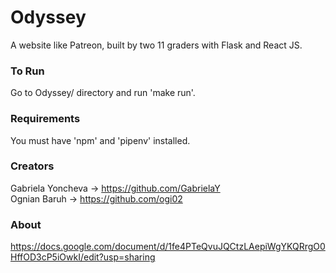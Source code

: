 # Odyssey
A website like Patreon, built by two 11 graders with Flask and React JS.


### To Run
Go to Odyssey/ directory and run 'make run'.


### Requirements
You must have 'npm' and 'pipenv' installed.


### Creators
Gabriela Yoncheva -> https://github.com/GabrielaY \
Ognian Baruh -> https://github.com/ogi02

### About
https://docs.google.com/document/d/1fe4PTeQvuJQCtzLAepiWgYKQRrgO0HffOD3cP5iOwkI/edit?usp=sharing
